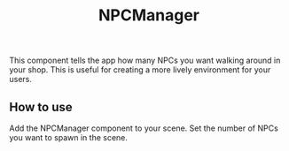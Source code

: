 ﻿---
title: NPCManager
sidebar_position: 20
---

This component tells the app how many NPCs you want walking around in your shop. This is useful for creating a more lively environment for your users.

## How to use

Add the NPCManager component to your scene. Set the number of NPCs you want to spawn in the scene.